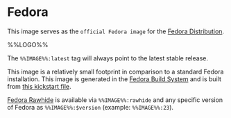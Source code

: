 # Fedora

This image serves as the `official Fedora image` for the [Fedora Distribution](https://getfedora.org/).

%%LOGO%%

The `%%IMAGE%%:latest` tag will always point to the latest stable release.

This image is a relatively small footprint in comparison to a standard Fedora installation. This image is generated in the [Fedora Build System](http://koji.fedoraproject.org/koji/) and is built from [this kickstart file](https://pagure.io/fedora-kickstarts/blob/master/f/fedora-container-base.ks).

[Fedora Rawhide](https://fedoraproject.org/wiki/Releases/Rawhide) is available via `%%IMAGE%%:rawhide` and any specific version of Fedora as `%%IMAGE%%:$version` (example: `%%IMAGE%%:23`).
